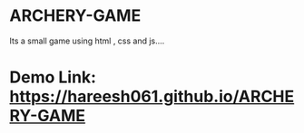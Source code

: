 # ARCHERY-GAME
Its a small game using html , css and js....


# Demo Link: https://hareesh061.github.io/ARCHERY-GAME
